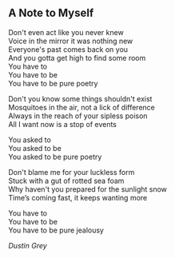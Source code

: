 ## A Note to Myself
Don't even act like you never knew  
Voice in the mirror it was nothing new  
Everyone's past comes back on you  
And you gotta get high to find some room  
You have to  
You have to be  
You have to be pure poetry  

Don't you know some things shouldn't exist  
Mosquitoes in the air, not a lick of difference  
Always in the reach of your sipless poison  
All I want now is a stop of events  

You asked to  
You asked to be  
You asked to be pure poetry  

Don't blame me for your luckless form  
Stuck with a gut of rotted sea foam  
Why haven't you prepared for the sunlight snow  
Time’s coming fast, it keeps wanting more  

You have to  
You have to be  
You have to be pure jealousy  

*Dustin Grey*
